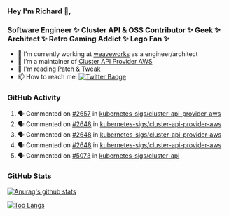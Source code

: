 ### Hey I'm Richard 👋, 

<h3 align="left">Software Engineer ✨ Cluster API & OSS Contributor ✨ Geek ✨ Architect ✨ Retro Gaming Addict ✨ Lego Fan ✨</h3>

- 🔭 I’m currently working at [weaveworks](https://github.com/weaveworks) as a engineer/architect
- 👯 I’m a maintainer of [Cluster API Provider AWS](https://github.com/kubernetes-sigs/cluster-api-provider-aws)
- 💬 I'm reading [Patch & Tweak](https://bjooks.com/products/patch-tweak-exploring-modular-synthesis)
- 📫 How to reach me: [![Twitter Badge](https://img.shields.io/badge/-@fruit_case-00acee?style=flat&logo=Twitter&logoColor=white)](https://twitter.com/intent/follow?screen_name=fruit_case "Follow on Twitter")

### GitHub Activity 

<!--START_SECTION:activity-->
1. 🗣 Commented on [#2657](https://github.com/kubernetes-sigs/cluster-api-provider-aws/issues/2657) in [kubernetes-sigs/cluster-api-provider-aws](https://github.com/kubernetes-sigs/cluster-api-provider-aws)
2. 🗣 Commented on [#2648](https://github.com/kubernetes-sigs/cluster-api-provider-aws/issues/2648) in [kubernetes-sigs/cluster-api-provider-aws](https://github.com/kubernetes-sigs/cluster-api-provider-aws)
3. 🗣 Commented on [#2648](https://github.com/kubernetes-sigs/cluster-api-provider-aws/issues/2648) in [kubernetes-sigs/cluster-api-provider-aws](https://github.com/kubernetes-sigs/cluster-api-provider-aws)
4. 🗣 Commented on [#2648](https://github.com/kubernetes-sigs/cluster-api-provider-aws/issues/2648) in [kubernetes-sigs/cluster-api-provider-aws](https://github.com/kubernetes-sigs/cluster-api-provider-aws)
5. 🗣 Commented on [#5073](https://github.com/kubernetes-sigs/cluster-api/issues/5073) in [kubernetes-sigs/cluster-api](https://github.com/kubernetes-sigs/cluster-api)
<!--END_SECTION:activity-->

### GitHub Stats

[![Anurag's github stats](https://github-readme-stats.vercel.app/api?username=richardcase&count_private=true&show_icons=true)](https://github.com/anuraghazra/github-readme-stats)

[![Top Langs](https://github-readme-stats.vercel.app/api/top-langs/?username=richardcase&hide=html&layout=compact)](https://github.com/anuraghazra/github-readme-stats)
